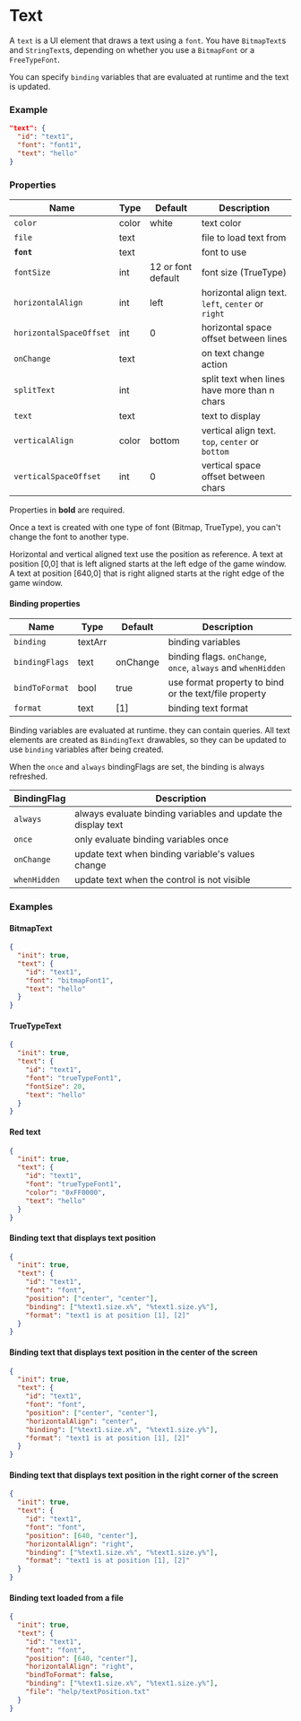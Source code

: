 # Text

A `text` is a UI element that draws a text using a `font`. You have `BitmapText`s
and `StringText`s, depending on whether you use a `BitmapFont` or a `FreeTypeFont`.  

You can specify `binding` variables that are evaluated at runtime and the text is updated.

### Example

```json
"text": {
  "id": "text1",
  "font": "font1",
  "text": "hello"
}
```

### Properties

Name                    | Type    | Default            | Description
----------------------- | ------- | ------------------ | ----------------------------
`color`                 | color   | white              | text color
`file`                  | text    |                    | file to load text from
**`font`**              | text    |                    | font to use
`fontSize`              | int     | 12 or font default | font size (TrueType)
`horizontalAlign`       | int     | left               | horizontal align text. `left`, `center` or `right`
`horizontalSpaceOffset` | int     | 0                  | horizontal space offset between lines
`onChange`              | text    |                    | on text change action
`splitText`             | int     |                    | split text when lines have more than n chars
`text`                  | text    |                    | text to display
`verticalAlign`         | color   | bottom             | vertical align text. `top`, `center` or `bottom`
`verticalSpaceOffset`   | int     | 0                  | vertical space offset between chars

Properties in **bold** are required.  

Once a text is created with one type of font (Bitmap, TrueType), you can't change the font to another type.  

Horizontal and vertical aligned text use the position as reference. A text at position [0,0] that
is left aligned starts at the left edge of the game window. A text at position [640,0] that is
right aligned starts at the right edge of the game window.  

#### Binding properties

Name           | Type    | Default  | Description
-------------- | ------- | -------- | ----------------------------
`binding`      | textArr |          | binding variables
`bindingFlags` | text    | onChange | binding flags. `onChange`, `once`, `always` and `whenHidden`
`bindToFormat` | bool    | true     | use format property to bind or the text/file property
`format`       | text    | [1]      | binding text format

Binding variables are evaluated at runtime. they can contain queries. All text elements are created
as `BindingText` drawables, so they can be updated to use `binding` variables after being created.  

When the `once` and `always` bindingFlags are set, the binding is always refreshed.

BindingFlag  | Description
------------ | ----------------------------
`always`     | always evaluate binding variables and update the display text
`once`       | only evaluate binding variables once
`onChange`   | update text when binding variable's values change
`whenHidden` | update text when the control is not visible

### Examples

#### BitmapText

```json
{
  "init": true,
  "text": {
    "id": "text1",
    "font": "bitmapFont1",
    "text": "hello"
  }
}
```

#### TrueTypeText

```json
{
  "init": true,
  "text": {
    "id": "text1",
    "font": "trueTypeFont1",
    "fontSize": 20,
    "text": "hello"
  }
}
```

#### Red text

```json
{
  "init": true,
  "text": {
    "id": "text1",
    "font": "trueTypeFont1",
    "color": "0xFF0000",
    "text": "hello"
  }
}
```

#### Binding text that displays text position

```json
{
  "init": true,
  "text": {
    "id": "text1",
    "font": "font",
    "position": ["center", "center"],
    "binding": ["%text1.size.x%", "%text1.size.y%"],
    "format": "text1 is at position [1], [2]"
  }
}
```

#### Binding text that displays text position in the center of the screen

```json
{
  "init": true,
  "text": {
    "id": "text1",
    "font": "font",
    "position": ["center", "center"],
    "horizontalAlign": "center",
    "binding": ["%text1.size.x%", "%text1.size.y%"],
    "format": "text1 is at position [1], [2]"
  }
}
```

#### Binding text that displays text position in the right corner of the screen

```json
{
  "init": true,
  "text": {
    "id": "text1",
    "font": "font",
    "position": [640, "center"],
    "horizontalAlign": "right",
    "binding": ["%text1.size.x%", "%text1.size.y%"],
    "format": "text1 is at position [1], [2]"
  }
}
```

#### Binding text loaded from a file

```json
{
  "init": true,
  "text": {
    "id": "text1",
    "font": "font",
    "position": [640, "center"],
    "horizontalAlign": "right",
    "bindToFormat": false,
    "binding": ["%text1.size.x%", "%text1.size.y%"],
    "file": "help/textPosition.txt"
  }
}
```

